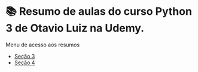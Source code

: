 # 📚 Resumo de aulas do curso Python 3 de Otavio Luiz na Udemy.

Menu de acesso aos resumos

*   [Seção 3](README_secao3.md)
*   [Seção 4](README_secao4.md)
